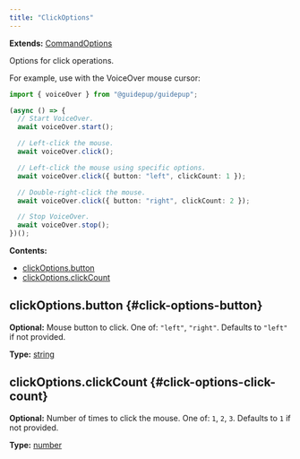 ```yaml
---
title: "ClickOptions"
---
```


**Extends:** [CommandOptions]

Options for click operations.

For example, use with the VoiceOver mouse cursor:

```ts
import { voiceOver } from "@guidepup/guidepup";

(async () => {
  // Start VoiceOver.
  await voiceOver.start();

  // Left-click the mouse.
  await voiceOver.click();

  // Left-click the mouse using specific options.
  await voiceOver.click({ button: "left", clickCount: 1 });

  // Double-right-click the mouse.
  await voiceOver.click({ button: "right", clickCount: 2 });

  // Stop VoiceOver.
  await voiceOver.stop();
})();
```

**Contents:**

- [clickOptions.button](./class-click-options#click-options-button)
- [clickOptions.clickCount](./class-click-options#click-options-click-count)

## clickOptions.button {#click-options-button}

**Optional:** Mouse button to click. One of: `"left"`, `"right"`. Defaults to `"left"` if not provided.

**Type:** [string]

## clickOptions.clickCount {#click-options-click-count}

**Optional:** Number of times to click the mouse. One of: `1`, `2`, `3`. Defaults to `1` if not provided.

**Type:** [number]

[commandoptions]: ./class-command-options "CommandOptions"
[number]: https://developer.mozilla.org/en-US/docs/Web/JavaScript/Reference/Global_Objects/Number "number"
[string]: https://developer.mozilla.org/en-US/docs/Web/JavaScript/Reference/Global_Objects/String "string"
